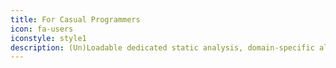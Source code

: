 ```yaml
---
title: For Casual Programmers
icon: fa-users
iconstyle: style1
description: (Un)Loadable dedicated static analysis, domain-specific algorithms packaged with frameworks and libraries, same analysis in diverse development tools.
---
```

